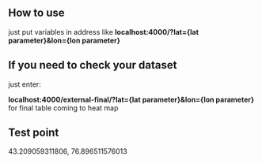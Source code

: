 ## How to use
 just put variables in address like 
**localhost:4000/?lat={lat parameter}&lon={lon parameter}**

## If you need to check your dataset 

just enter:

**localhost:4000/external-final/?lat={lat parameter}&lon={lon parameter}** for final table coming to heat map

## Test point

43.209059311806, 76.896511576013